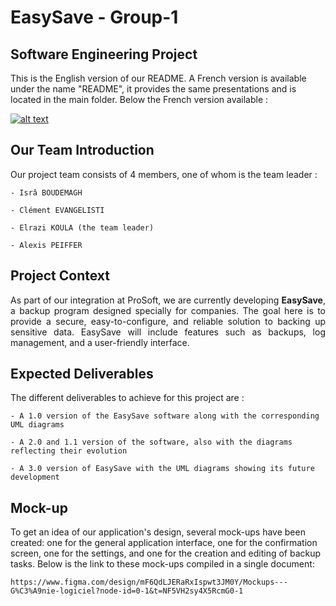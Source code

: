 # EasySave - Group-1

## Software Engineering Project

This is the English version of our README. A French version is available under the name "README", it provides the same presentations and is located in the main folder. Below the French version available :

[![alt text](../images/drapeau_fr.png)](https://github.com/alexisP3011/EasySave-Group-1/blob/main/docs/translation/README.fr.md)

## Our Team Introduction

Our project team consists of 4 members, one of whom is the team leader :

    - Isrâ BOUDEMAGH
    
    - Clément EVANGELISTI

    - Elrazi KOULA (the team leader)

    - Alexis PEIFFER

## Project Context

<div align="justify"> As part of our integration at ProSoft, we are currently developing <strong>EasySave</strong>, a backup program designed specially for companies. The goal here is to provide a secure, easy-to-configure, and reliable solution to backing up sensitive data. EasySave will include features such as backups, log management, and a user-friendly interface. </div>

## Expected Deliverables

The different deliverables to achieve for this project are :

    - A 1.0 version of the EasySave software along with the corresponding UML diagrams

    - A 2.0 and 1.1 version of the software, also with the diagrams reflecting their evolution

    - A 3.0 version of EasySave with the UML diagrams showing its future development

## Mock-up

To get an idea of our application's design, several mock-ups have been created: one for the general application interface, one for the confirmation screen, one for the settings, and one for the creation and editing of backup tasks. Below is the link to these mock-ups compiled in a single document:

    https://www.figma.com/design/mF6QdLJERaRxIspwt3JM0Y/Mockups---G%C3%A9nie-logiciel?node-id=0-1&t=NF5VH2sy4X5RcmG0-1